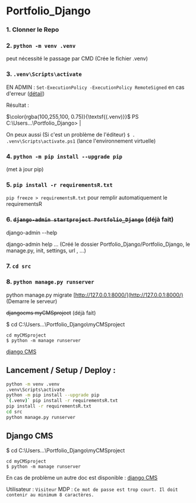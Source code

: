 # Portfolio_Django

### 1. Clonner le Repo

### 2. `python -m venv .venv`

peut nécessité le passage par CMD (Crée le fichier .venv)

### 3. `.venv\Scripts\activate`

EN ADMIN : `Set-ExecutionPolicy -ExecutionPolicy RemoteSigned` en cas d'erreur
([détail](https://tutorial.djangogirls.org/fr/django_installation/))

Résultat : 

$\color{rgba(100,255,100, 0.75)}{\textsf{(.venv)}}$ PS C:\Users...\Portfolio_Django> |

On peux aussi (Si c'est un problème de l'éditeur) `$ . .venv\Scripts\activate.ps1`
(lance l'environnement virtuelle)

### 4. `python -m pip install --upgrade pip`

(met à jour pip)

### 5. `pip install -r requirementsR.txt`

```pip freeze > requirementsR.txt``` pour remplir automatiquement le requirementsR

### 6. ~~`django-admin startproject Portfolio_Django`~~ (déjà fait)

django-admin --help

django-admin help ...
(Créé le dossier Portfolio_Django/Portfolio_Django, le manage.py, init, settings, url , ...)

### 7. `cd src`

### 8. `python manage.py runserver`

python manage.py migrate
[http://127.0.0.1:8000/](http://127.0.0.1:8000/)
  (Demarre le serveur)

~~djangocms myCMSproject~~ (déjà fait)

$ cd C:\Users...\Portfolio_Django\myCMSproject

```
cd myCMSproject
$ python -m manage runserver
```
[django CMS](/myCMSproject/README.md)

## Lancement / Setup / Deploy : 


```zsh
python -m venv .venv
.venv\Scripts\activate
python -m pip install --upgrade pip
`(.venv)` pip install -r requirementsR.txt
pip install -r requirementsR.txt
cd src
python manage.py runserver
```

## Django CMS


$ cd C:\Users...\Portfolio_Django\myCMSproject

```
cd myCMSproject
$ python -m manage runserver
```
En cas de problème un autre doc est disponible : [django CMS](/myCMSproject/README.md)

Utilisateur : 
`Visiteur`
MDP : 
`Ce mot de passe est trop court. Il doit contenir au minimum 8 caractères.`